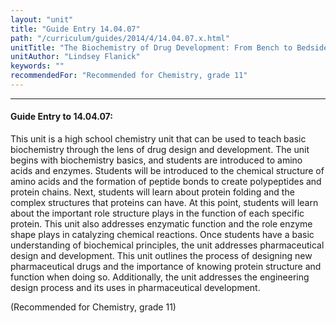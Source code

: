 ```yaml
---
layout: "unit"
title: "Guide Entry 14.04.07"
path: "/curriculum/guides/2014/4/14.04.07.x.html"
unitTitle: "The Biochemistry of Drug Development: From Bench to Bedside"
unitAuthor: "Lindsey Flanick"
keywords: ""
recommendedFor: "Recommended for Chemistry, grade 11"
---
```

<body>
<hr/>
 <h4>
  Guide Entry to 14.04.07:
 </h4>
 <p>
  This unit is a high school chemistry unit that can be used to teach basic biochemistry through the lens of drug design and development. The unit begins with biochemistry basics, and students are introduced to amino acids and enzymes. Students will be introduced to the chemical structure of amino acids and the formation of peptide bonds to create polypeptides and protein chains. Next, students will learn about protein folding and the complex structures that proteins can have. At this point, students will learn about the important role structure plays in the function of each specific protein. This unit also addresses enzymatic function and the role enzyme shape plays in catalyzing chemical reactions. Once students have a basic understanding of biochemical principles, the unit addresses pharmaceutical design and development. This unit outlines the process of designing new pharmaceutical drugs and the importance of knowing protein structure and function when doing so. Additionally, the unit addresses the engineering design process and its uses in pharmaceutical development.
 </p>
<p>
  (Recommended for Chemistry, grade 11)
  <b>
  </b>
 </p>




</body>